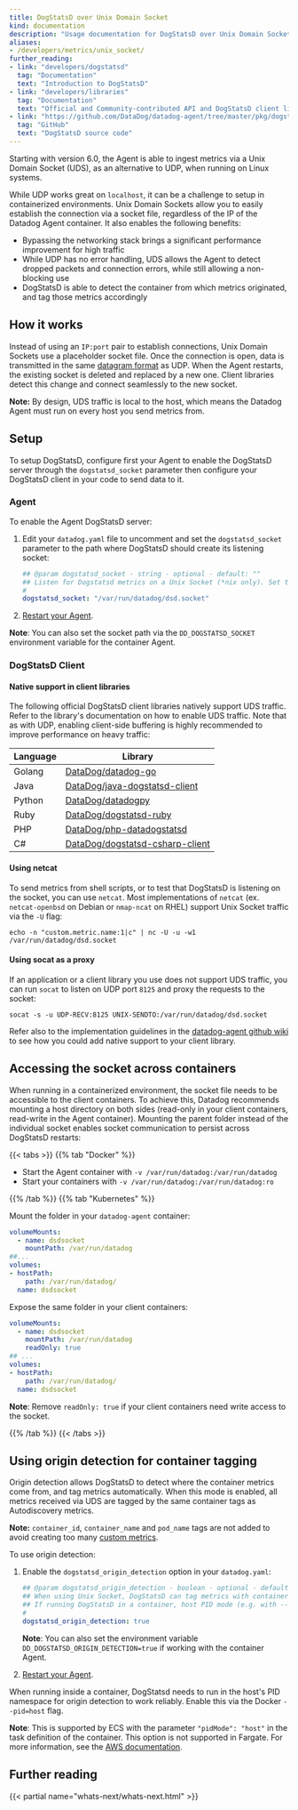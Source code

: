 ```yaml
---
title: DogStatsD over Unix Domain Socket
kind: documentation
description: "Usage documentation for DogStatsD over Unix Domain Sockets"
aliases:
- /developers/metrics/unix_socket/
further_reading:
- link: "developers/dogstatsd"
  tag: "Documentation"
  text: "Introduction to DogStatsD"
- link: "developers/libraries"
  tag: "Documentation"
  text: "Official and Community-contributed API and DogStatsD client libraries"
- link: "https://github.com/DataDog/datadog-agent/tree/master/pkg/dogstatsd"
  tag: "GitHub"
  text: "DogStatsD source code"
---
```


Starting with version 6.0, the Agent is able to ingest metrics via a Unix Domain Socket (UDS), as an alternative to UDP, when running on Linux systems.

While UDP works great on `localhost`, it can be a challenge to setup in containerized environments. Unix Domain Sockets allow you to easily establish the connection via a socket file, regardless of the IP of the Datadog Agent container. It also enables the following benefits:

* Bypassing the networking stack brings a significant performance improvement for high traffic
* While UDP has no error handling, UDS allows the Agent to detect dropped packets and connection errors, while still allowing a non-blocking use
* DogStatsD is able to detect the container from which metrics originated, and tag those metrics accordingly

## How it works

Instead of using an `IP:port` pair to establish connections, Unix Domain Sockets use a placeholder socket file. Once the connection is open, data is transmitted in the same [datagram format][1] as UDP. When the Agent restarts, the existing socket is deleted and replaced by a new one. Client libraries detect this change and connect seamlessly to the new socket.

**Note:** By design, UDS traffic is local to the host, which means the Datadog Agent must run on every host you send metrics from.

## Setup

To setup DogStatsD, configure first your Agent to enable the DogStatsD server through the `dogstatsd_socket` parameter then configure your DogStatsD client in your code to send data to it.

### Agent

To enable the Agent DogStatsD server:

1. Edit your `datadog.yaml` file to uncomment and set the `dogstatsd_socket` parameter to the path where DogStatsD should create its listening socket:

    ```yaml
    ## @param dogstatsd_socket - string - optional - default: ""
    ## Listen for Dogstatsd metrics on a Unix Socket (*nix only). Set to a valid filesystem path to enable.
    #
    dogstatsd_socket: "/var/run/datadog/dsd.socket"
    ```

2. [Restart your Agent][2].

**Note**: You can also set the socket path via the `DD_DOGSTATSD_SOCKET` environment variable for the container Agent.

### DogStatsD Client
#### Native support in client libraries

The following official DogStatsD client libraries natively support UDS traffic. Refer to the library's documentation on how to enable UDS traffic. Note that as with UDP, enabling client-side buffering is highly recommended to improve performance on heavy traffic:

| Language | Library                            |
|----------|------------------------------------|
| Golang   | [DataDog/datadog-go][3]            |
| Java     | [DataDog/java-dogstatsd-client][4] |
| Python   | [DataDog/datadogpy][5]             |
| Ruby     | [DataDog/dogstatsd-ruby][6]        |
| PHP      | [DataDog/php-datadogstatsd][7]        |
| C#      | [DataDog/dogstatsd-csharp-client][8]        |


#### Using netcat

To send metrics from shell scripts, or to test that DogStatsD is listening on the socket, you can use `netcat`. Most implementations of `netcat` (ex. `netcat-openbsd` on Debian or `nmap-ncat` on RHEL) support Unix Socket traffic via the `-U` flag:

```shell
echo -n "custom.metric.name:1|c" | nc -U -u -w1 /var/run/datadog/dsd.socket
```

#### Using socat as a proxy

If an application or a client library you use does not support UDS traffic, you can run `socat` to listen on UDP port `8125` and proxy the requests to the socket:

```shell
socat -s -u UDP-RECV:8125 UNIX-SENDTO:/var/run/datadog/dsd.socket
```

Refer also to the implementation guidelines in the [datadog-agent github wiki][9] to see how you could add native support to your client library.

## Accessing the socket across containers

When running in a containerized environment, the socket file needs to be accessible to the client containers. To achieve this, Datadog recommends mounting a host directory on both sides (read-only in your client containers, read-write in the Agent container). Mounting the parent folder instead of the individual socket enables socket communication to persist across DogStatsD restarts:

{{< tabs >}}
{{% tab "Docker" %}}

* Start the Agent container with `-v /var/run/datadog:/var/run/datadog`
* Start your containers with `-v /var/run/datadog:/var/run/datadog:ro`

{{% /tab %}}
{{% tab "Kubernetes" %}}

Mount the folder in your `datadog-agent` container:

```yaml
volumeMounts:
  - name: dsdsocket
    mountPath: /var/run/datadog
##...
volumes:
- hostPath:
    path: /var/run/datadog/
  name: dsdsocket
```

Expose the same folder in your client containers:

```yaml
volumeMounts:
  - name: dsdsocket
    mountPath: /var/run/datadog
    readOnly: true
## ...
volumes:
- hostPath:
    path: /var/run/datadog/
  name: dsdsocket
```

**Note**: Remove `readOnly: true` if your client containers need write access to the socket.

{{% /tab %}}
{{< /tabs >}}

## Using origin detection for container tagging

Origin detection allows DogStatsD to detect where the container metrics come from, and tag metrics automatically. When this mode is enabled, all metrics received via UDS are tagged by the same container tags as Autodiscovery metrics.

**Note:** `container_id`, `container_name` and `pod_name` tags are not added to avoid creating too many [custom metrics][10].

To use origin detection:

1. Enable the `dogstatsd_origin_detection` option in your `datadog.yaml`:

    ```yaml
    ## @param dogstatsd_origin_detection - boolean - optional - default: false
    ## When using Unix Socket, DogStatsD can tag metrics with container metadata.
    ## If running DogStatsD in a container, host PID mode (e.g. with --pid=host) is required.
    #
    dogstatsd_origin_detection: true
    ```

    **Note**: You can also set the environment variable `DD_DOGSTATSD_ORIGIN_DETECTION=true` if working with the container Agent.

2. [Restart your Agent][2].

When running inside a container, DogStatsd needs to run in the host's PID namespace for origin detection to work reliably. Enable this via the Docker `--pid=host` flag.

**Note**: This is supported by ECS with the parameter `"pidMode": "host"` in the task definition of the container. This option is not supported in Fargate. For more information, see the [AWS documentation][11].

## Further reading

{{< partial name="whats-next/whats-next.html" >}}

[1]: /developers/metrics/dogstatsd_metrics_submission
[2]: /agent/guide/agent-commands
[3]: https://github.com/DataDog/datadog-go
[4]: https://github.com/DataDog/java-dogstatsd-client
[5]: https://github.com/DataDog/datadogpy
[6]: https://github.com/DataDog/dogstatsd-ruby
[7]: https://github.com/DataDog/php-datadogstatsd
[8]: https://github.com/DataDog/dogstatsd-csharp-client
[9]: https://github.com/DataDog/datadog-agent/wiki/Unix-Domain-Sockets-support
[10]: /developers/metrics/custom_metrics
[11]: https://docs.aws.amazon.com/AmazonECS/latest/developerguide/task_definition_parameters.html#task_definition_pidmode
